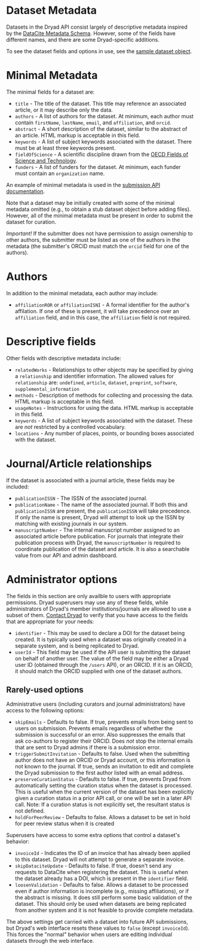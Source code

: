 
Dataset Metadata
=================

Datasets in the Dryad API consist largely of descriptive metadata
inspired by the
[DataCite Metadata Schema](https://schema.datacite.org/). However,
some of the fields have different names, and there are some
Dryad-specific additions.

To see the dataset fields and options in use, see the [sample dataset object](sample_dataset.json).

Minimal Metadata
=================

The minimal fields for a dataset are:
- `title` - The title of the dataset. This title may reference an
  associated article, or it may describe only the data.
- `authors` - A list of authors for the dataset. At minimum, each
  author must contain `firstName`, `lastName`, `email`, and `affiliation`, and `orcid`. 
- `abstract` - A short description of the dataset, similar to the
  abstract of an article. HTML markup is acceptable in this field.
- `keywords` - A list of subject keywords associated with the dataset. There must be at least three keywords present.
- `fieldOfScience` - A scientific discipline drawn from the [OECD Fields of Science and Technology](/db/migrate/20200805213525_add_fos_to_subjects.rb).
- `funders` - A list of funders for the dataset. At minimum, each funder must contain an `organization` name.

An example of minimal metadata is used in the
[submission API documentation](submission.md).

Note that a dataset may be initially created with some of the minimal metadata omitted (e.g., to obtain a stub dataset object before adding files). However, all of the minimal metadata must be present in order to submit the dataset for curation.

*Important!* If the submitter does not have permission to assign ownership to other authors, the submitter must be listed as one of the authors in the metadata (the submitter's ORCID must match the `orcid` field for one of the authors).

Authors
==========

In addition to the minimal metadata, each author may include:
- `affiliationROR` or `affiliationISNI` - A formal identifier for the
  author's affilation. If one of these is present, it will take
  precedence over an `affiliation` field, and in this case, the
  `affiliation` field is not required. 


Descriptive fields
==================

Other fields with descriptive metadata include:
- `relatedWorks` - Relationships to other objects may be specified by
  giving a `relationship` and identifier information. The allowed
  values for `relationship` are: `undefined`, `article`, `dataset`, `preprint`,
  `software`, `supplemental_information`
- `methods` - Description of methods for collecting and processing the
  data. HTML markup is acceptable in this field.
- `usageNotes` - Instructions for using the data. HTML markup is acceptable in this field. 
- `keywords` - A list of subject keywords associated with the
  dataset. These are *not* restricted by a controlled vocabulary.
- `locations` - Any number of places, points, or bounding boxes
  associated with the dataset.

Journal/Article relationships
=============================

If the dataset is associated with a journal article, these fields may
be included:
- `publicationISSN` - The ISSN of the associated journal.
- `publicationName` - The name of the associated journal. If both this
  and `publicationISSN` are present, the `publicationISSN` will take
  precedence. If only the name is present, Dryad will attempt to look
  up the ISSN by matching with existing journals in our system.
- `manuscriptNumber` - The internal manuscript number assigned to an
  associated article before publication. For journals that integrate
  their publication process with Dryad, the `manuscriptNumber` is
  required to coordinate publication of the dataset and article. It is
  also a searchable value from our API and admin dashboard.


Administrator options
======================

The fields in this section are only availble to users with
appropriate permissions. Dryad superusers may use any of these fields,
while administrators of Dryad's member institutions/journals are
allowed to use a subset of
them. [Contact Dryad](mailto:help@datadryad.org) to verify that you
have access to the fields that are appropriate for your needs:
- `identifier` - This may be used to declare a DOI for the dataset
  being created. It is typically used when a dataset was originally
  created in a separate system, and is being replicated to Dryad.
- `userId` - This field may be used if the API user is submitting the
  dataset on behalf of another user. The value of the field may be
  either a Dryad user ID (obtained through the `/users` API), or an
  ORCID. If it is an ORCID, it should match the ORCID supplied with
  one of the dataset authors.

Rarely-used options
-------------------

Administrative users (including curators and journal administrators) have access to
the following options:
- `skipEmails` - Defaults to false. If true, prevents emails from
  being sent to users on submission. Prevents emails regardless of
  whether the submission is successful or an error. Also suppresses
  the emails that ask co-authors to register their ORCID. Does *not*
  stop the internal emails that are sent to Dryad admins if there is a
  submission error.
- `triggerSubmitInvitation` - Defaults to false. Used when the submitting
  author does not have an ORCID or Dryad account, or this information is not
  known to the journal. If true, sends an invitation to edit and complete the
  Dryad submission to the first author listed with an email address.
- `preserveCurationStatus` - Defaults to false. If true, prevents
  Dryad from automatically setting the curation status when the dataset is
  processed. This is useful when the current version of the dataset has been 
  explicitly given a curation status in a prior API call, or one will be set
  in a later API call. Note: If a curation status is not explicitly set,
  the resultant status is not defined.
- `holdForPeerReview` - Defaults to false. Allows a dataset to be set in
  hold for peer review status when it is created

Superusers have access to some extra options that control a dataset's
behavior:
- `invoiceId` - Indicates the ID of an invoice that has already been
  applied to this dataset. Dryad will not attempt to generate a
  separate invoice.
- `skipDataciteUpdate` - Defaults to false. If true, doesn't send any
  requests to DataCite when registering the dataset. This is useful
  when the dataset already has a DOI, which is present in the
  `identifier` field.
- `loosenValidation` - Defaults to false. Allows a dataset to be
  processed even if author information is incomplete (e.g., missing
  affiliations), or if the abstract is missing. It does still perform
  some basic validation of the dataset. This should only be used when
  datasets are being replicated from another system and it is not
  feasible to provide complete metadata.

The above settings get carried with a dataset into future API
submissions, but Dryad's web interface resets these values to `false` (except
`invoiceId`). This forces the "normal" behavior when users are editing
individual datasets through the web interface.
